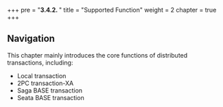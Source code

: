 +++
pre = "<b>3.4.2. </b>"
title = "Supported Function"
weight = 2
chapter = true
+++

## Navigation

This chapter mainly introduces the core functions of distributed transactions, including:

* Local transaction
* 2PC transaction-XA
* Saga BASE transaction
* Seata BASE transaction